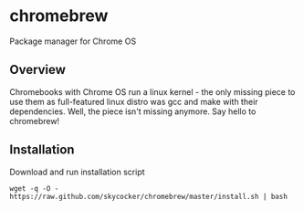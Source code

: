 chromebrew
==========

Package manager for Chrome OS

Overview
--------
Chromebooks with Chrome OS run a linux kernel - the only missing piece to use them as full-featured linux distro was gcc and make with their dependencies. Well, the piece isn't missing anymore. Say hello to chromebrew!

Installation
------------

Download and run installation script

    wget -q -O - https://raw.github.com/skycocker/chromebrew/master/install.sh | bash
